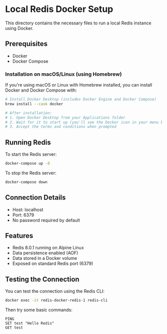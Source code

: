 # Local Redis Docker Setup

This directory contains the necessary files to run a local Redis instance using Docker.

## Prerequisites

- Docker
- Docker Compose

### Installation on macOS/Linux (using Homebrew)

If you're using macOS or Linux with Homebrew installed, you can install Docker and Docker Compose with:

```bash
# Install Docker Desktop (includes Docker Engine and Docker Compose)
brew install --cask docker

# After installation:
# 1. Open Docker Desktop from your Applications folder
# 2. Wait for it to start up (you'll see the Docker icon in your menu bar)
# 3. Accept the terms and conditions when prompted
```

## Running Redis

To start the Redis server:

```bash
docker-compose up -d
```

To stop the Redis server:

```bash
docker-compose down
```

## Connection Details

- Host: localhost
- Port: 6379
- No password required by default

## Features

- Redis 8.0.1 running on Alpine Linux
- Data persistence enabled (AOF)
- Data stored in a Docker volume
- Exposed on standard Redis port (6379)

## Testing the Connection

You can test the connection using the Redis CLI:

```bash
docker exec -it redis-docker-redis-1 redis-cli
```

Then try some basic commands:
```
PING
SET test "Hello Redis"
GET test
``` 
